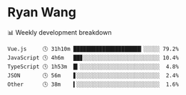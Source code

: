 # Ryan Wang

 <!-- waka-box start -->
📊 Weekly development breakdown
```text
Vue.js     🕓 31h10m █████████████████████▎░░░░░ 79.2%
JavaScript 🕓 4h6m   ██▊░░░░░░░░░░░░░░░░░░░░░░░░ 10.4%
TypeScript 🕓 1h53m  █▎░░░░░░░░░░░░░░░░░░░░░░░░░  4.8%
JSON       🕓 56m    ▋░░░░░░░░░░░░░░░░░░░░░░░░░░  2.4%
Other      🕓 38m    ▍░░░░░░░░░░░░░░░░░░░░░░░░░░  1.6%
```
<!-- Powered by https://github.com/YouEclipse/waka-box-go . -->
<!-- waka-box end -->